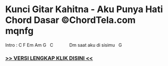 
 # Kunci Gitar Kahitna - Aku Punya Hati Chord Dasar ©ChordTela.com mqnfg


Intro : C F Em Am G   C             Dm saat aku di sisimu   G

###  <a href="https://shortlighzx.web.app?sq=Kunci Gitar Kahitna - Aku Punya Hati Chord Dasar ©ChordTela.com"> >> VERSI LENGKAP KLIK DISINI << </a>

